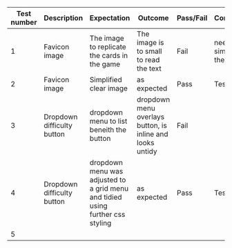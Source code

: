 | Test number | Description | Expectation | Outcome | Pass/Fail | Comments |
| --- | --- | --- | --- | --- | --- |
| 1 | Favicon image | The image to replicate the cards in the game | The image is to small to read the text | Fail | need to simplify the image
| 2 | Favicon image | Simplified clear image | as expected | Pass | Test 1 
| 3 | Dropdown difficulty button | dropdown menu to list beneith the button | dropdown menu overlays button, is inline and looks untidy| Fail 
| 4 | Dropdown difficulty button | dropdown menu was adjusted to a grid menu and tidied using further css styling | as expected | Pass | Test 3
| 5 |
